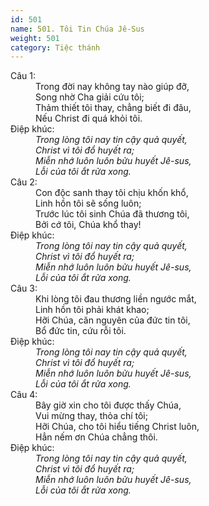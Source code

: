 ```yaml
---
id: 501
name: 501. Tôi Tin Chúa Jê-Sus
weight: 501
category: Tiệc thánh
---
```

<dl><dt>Câu 1:</dt><dd data-verse="1">Trong đời nay không tay nào giúp đỡ, <br/>Song nhờ Cha giải cứu tôi; <br/>Thảm thiết tôi thay, chẳng biết đi đâu, <br/>Nếu Christ đi quá khỏi tôi. </dd><dt>Điệp khúc:</dt><dd data-chorus="1"><em>Trong lòng tôi nay tin cậy quả quyết, <br/>Christ vì tôi đổ huyết ra; <br/>Miễn nhớ luôn luôn bửu huyết Jê-sus, <br/>Lỗi của tôi ắt rửa xong. </em></dd><dt>Câu 2:</dt><dd data-verse="2">Con độc sanh thay tôi chịu khốn khổ, <br/>Linh hồn tôi sẽ sống luôn; <br/>Trước lúc tôi sinh Chúa đã thương tôi, <br/>Bởi cớ tôi, Chúa khổ thay! </dd><dt>Điệp khúc:</dt><dd data-chorus="1"><em>Trong lòng tôi nay tin cậy quả quyết, <br/>Christ vì tôi đổ huyết ra; <br/>Miễn nhớ luôn luôn bửu huyết Jê-sus, <br/>Lỗi của tôi ắt rửa xong. </em></dd><dt>Câu 3:</dt><dd data-verse="3">Khi lòng tôi đau thương liền ngước mắt, <br/>Linh hồn tôi phải khát khao; <br/>Hỡi Chúa, căn nguyên của đức tin tôi, <br/>Bổ đức tin, cứu rỗi tôi. </dd><dt>Điệp khúc:</dt><dd data-chorus="1"><em>Trong lòng tôi nay tin cậy quả quyết, <br/>Christ vì tôi đổ huyết ra; <br/>Miễn nhớ luôn luôn bửu huyết Jê-sus, <br/>Lỗi của tôi ắt rửa xong. </em></dd><dt>Câu 4:</dt><dd data-verse="4">Bây giờ xin cho tôi được thấy Chúa, <br/>Vui mừng thay, thỏa chí tôi; <br/>Hỡi Chúa, cho tôi hiểu tiếng Christ luôn, <br/>Hẳn nếm ơn Chúa chẳng thôi. </dd><dt>Điệp khúc:</dt><dd data-chorus="1"><em>Trong lòng tôi nay tin cậy quả quyết, <br/>Christ vì tôi đổ huyết ra; <br/>Miễn nhớ luôn luôn bửu huyết Jê-sus, <br/>Lỗi của tôi ắt rửa xong. </em></dd></dl>
